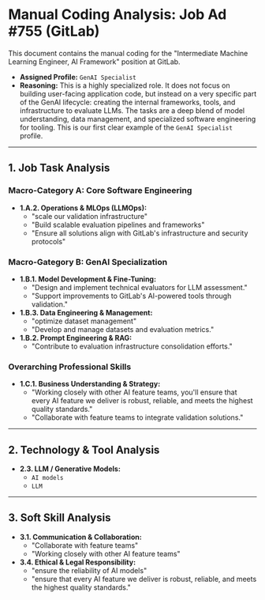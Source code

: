 # Manual Coding Analysis: Job Ad #755 (GitLab)

This document contains the manual coding for the "Intermediate Machine Learning Engineer, AI Framework" position at GitLab.

- **Assigned Profile:** `GenAI Specialist`
- **Reasoning:** This is a highly specialized role. It does not focus on building user-facing application code, but instead on a very specific part of the GenAI lifecycle: creating the internal frameworks, tools, and infrastructure to evaluate LLMs. The tasks are a deep blend of model understanding, data management, and specialized software engineering for tooling. This is our first clear example of the `GenAI Specialist` profile.

---

## 1. Job Task Analysis

### Macro-Category A: Core Software Engineering

- **1.A.2. Operations & MLOps (LLMOps):**
  - "scale our validation infrastructure"
  - "Build scalable evaluation pipelines and frameworks"
  - "Ensure all solutions align with GitLab's infrastructure and security protocols"

### Macro-Gategory B: GenAI Specialization

- **1.B.1. Model Development & Fine-Tuning:**
  - "Design and implement technical evaluators for LLM assessment."
  - "Support improvements to GitLab's AI-powered tools through validation."
- **1.B.3. Data Engineering & Management:**
  - "optimize dataset management"
  - "Develop and manage datasets and evaluation metrics."
- **1.B.2. Prompt Engineering & RAG:**
  - "Contribute to evaluation infrastructure consolidation efforts."

### Overarching Professional Skills

- **1.C.1. Business Understanding & Strategy:**
  - "Working closely with other AI feature teams, you'll ensure that every AI feature we deliver is robust, reliable, and meets the highest quality standards."
  - "Collaborate with feature teams to integrate validation solutions."

---

## 2. Technology & Tool Analysis

- **2.3. LLM / Generative Models:**
  - `AI models`
  - `LLM`

---

## 3. Soft Skill Analysis

- **3.1. Communication & Collaboration:**
  - "Collaborate with feature teams"
  - "Working closely with other AI feature teams"
- **3.4. Ethical & Legal Responsibility:**
  - "ensure the reliability of AI models"
  - "ensure that every AI feature we deliver is robust, reliable, and meets the highest quality standards."
